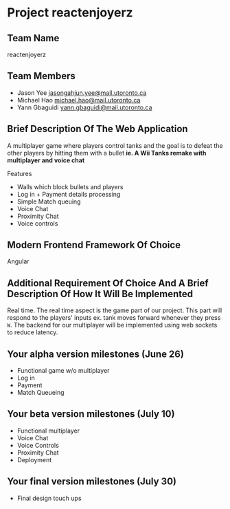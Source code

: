 # Project reactenjoyerz
## Team Name
reactenjoyerz

## Team Members
 * Jason Yee <jasongahjun.yee@mail.utoronto.ca>
 * Michael Hao <michael.hao@mail.utoronto.ca>
 * Yann Gbaguidi <yann.gbaguidi@mail.utoronto.ca>

## Brief Description Of The Web Application
A multiplayer game where players control tanks and the goal is to defeat the other players by hitting them with a bullet **ie. A Wii Tanks remake with multiplayer and voice chat**

Features
 * Walls which block bullets and players
 * Log in + Payment details processing
 * Simple Match queuing
 * Voice Chat
 * Proximity Chat
 * Voice controls

## Modern Frontend Framework Of Choice
Angular

## Additional Requirement Of Choice And A Brief Description Of How It Will Be Implemented
Real time. The real time aspect is the game part of our project. This part will respond to the players' inputs ex. tank moves forward whenever they press `W`. The backend for our multiplayer will be implemented using web sockets to reduce latency.

## Your alpha version milestones (June 26)
 * Functional game w/o multiplayer
 * Log in
 * Payment
 * Match Queueing

## Your beta version milestones (July 10)
 * Functional multiplayer
 * Voice Chat
 * Voice Controls
 * Proximity Chat
 * Deployment
 
## Your final version milestones (July 30)
 * Final design touch ups
